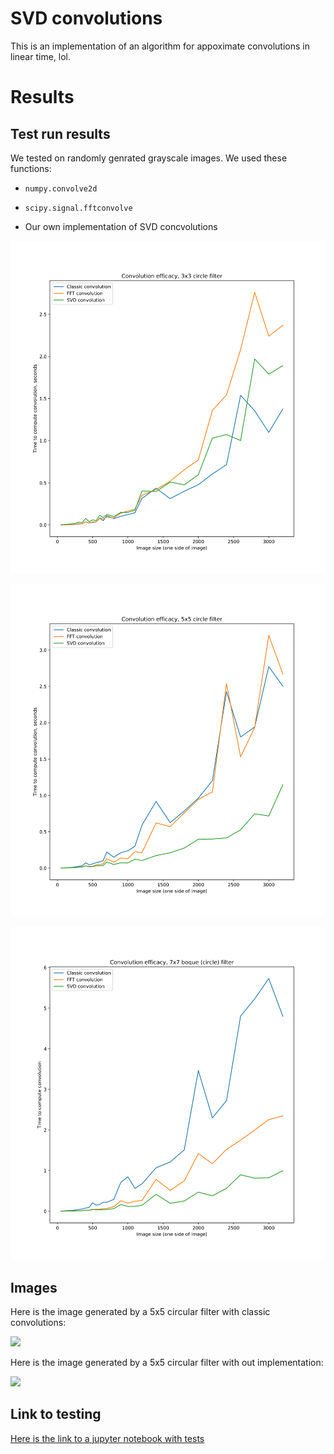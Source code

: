 # SVD convolutions

This is an implementation of an algorithm for appoximate convolutions in linear time, lol.


# Results

## Test run results

We tested on randomly genrated grayscale images.
We used these functions:

-   `numpy.convolve2d`

-   `scipy.signal.fftconvolve`

-   Our own implementation of SVD concvolutions

![](./results/3x3.svg)
    
![](./results/5x5.svg)

![](./results/7x7.svg)


## Images

Here is the image generated by a 5x5 circular filter with classic convolutions:

![](./results/conv_conv.png)

Here is the image generated by a 5x5 circular filter with out implementation:

![](./results/svd_conv.png)


## Link to testing

[Here is the link to a jupyter notebook with tests](https://colab.research.google.com/drive/1f0DaTNmfcXuE7KghYqYxnhs1f-r5MlVU?usp=sharing)
